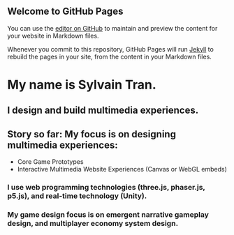 ## Welcome to GitHub Pages

You can use the [editor on GitHub](https://github.com/peelingSun/portfolio.github.io/edit/main/README.md) to maintain and preview the content for your website in Markdown files.

Whenever you commit to this repository, GitHub Pages will run [Jekyll](https://jekyllrb.com/) to rebuild the pages in your site, from the content in your Markdown files.

# My name is Sylvain Tran.
## I design and build multimedia experiences.
## Story so far: My focus is on designing multimedia experiences:
- Core Game Prototypes
- Interactive Multimedia Website Experiences (Canvas or WebGL embeds)

### I use web programming technologies (three.js, phaser.js, p5.js), and real-time technology (Unity). 
### My game design focus is on **emergent narrative gameplay design**, and **multiplayer economy system design**.
